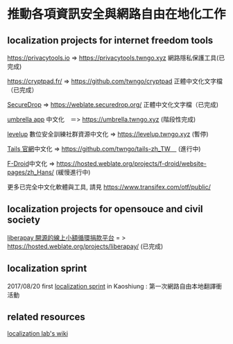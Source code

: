 # 推動各項資訊安全與網路自由在地化工作

## localization projects for internet freedom tools

https://privacytools.io => https://privacytools.twngo.xyz  網路隱私保護工具(已完成)

https://cryptpad.fr/  => https://github.com/twngo/cryptpad  正體中文化文字檔（已完成）

[SecureDrop](https://securedrop.org) => https://weblate.securedrop.org/ 正體中文化文字檔（已完成)

[umbrella app](https://secfirst.org/) 中文化　＝> https://umbrella.twngo.xyz (階段性完成)

[levelup](https://level-up.cc) 數位安全訓練社群資源中文化 => https://levelup.twngo.xyz (暫停) 

[Tails 官網](https://tails.boum.org/)中文化 =>  https://github.com/twngo/tails-zh_TW　 (進行中)

[F-Droid](https://f-droid.org/)中文化 =>  https://hosted.weblate.org/projects/f-droid/website-pages/zh_Hans/ (緩慢進行中)


更多已完全中文化軟體與工具, 請見 https://www.transifex.com/otf/public/


## localization projects for opensouce and civil society

[liberapay 開源的線上小額循環捐款平台](https://liberapay.com) = > https://hosted.weblate.org/projects/liberapay/ (已完成)

## localization sprint

2017/08/20 first [localization sprint](L10nsprint_001.md) in Kaoshiung : 第一次網路自由本地翻譯衝活動

## related resources
[localization lab's wiki](https://wiki.localizationlab.org)
